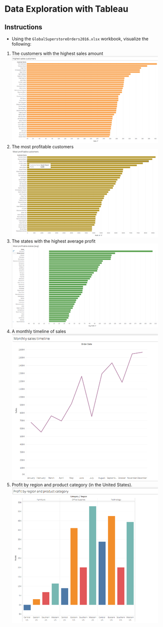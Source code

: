 # Data Exploration with Tableau

## Instructions

* Using the `GlobalSuperstoreOrders2016.xlsx` workbook, visualize the following:

1. The customers with the highest sales amount
   ![01.png](Images/01.png)
2. The most profitable customers
   ![02.png](Images/02.png)
3. The states with the highest average profit
   ![03.png](Images/03.png)
4. A monthly timeline of sales
   ![04.png](Images/04.png)
5. Profit by region and product category (in the United States).
   ![05.png](Images/05.png)
